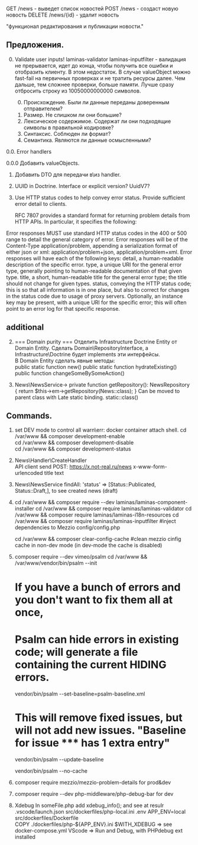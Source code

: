 
GET /news - выведет список новостей
POST /news - создаст новую новость
DELETE /news/{id} - удалит новость  
 
"функционал редактирования и публикации новости."
 
## Предложения. 
0. Validate user inputs!
    laminas-validator laminas-inputfilter - валидация не прерывается, идет до конца, чтобы получить все ошибки и отобразить клиенту. В этом недостаток.
    В случае valueObject можно fast-fail на первичных проверках и не тратить ресурсы далее. Чем дальше, тем сложнее проверки, больше памяти. Лучше сразу отбросить строку из 10050000000000 символов.

    0. Происхождение. Были ли данные переданы доверенным отправителем?
    1. Размер. Не слишком ли они большие?
    2. Лексическое содержимое. Содержат ли они подходящие символы в правильной кодировке?
    3. Синтаксис. Соблюден ли формат?
    4. Семантика. Являются ли данные осмысленными? 

0.0. Error handlers

0.0.0 Добавить valueObjects. 

1. Добавить DTO для передачи в\из handler. 

2. UUID in Doctrine. Interface or explicit version? UuidV7?

3. Use HTTP status codes to help convey error status.
   Provide sufficient error detail to clients.

   RFC 7807 provides a standard format for returning problem details from HTTP APIs. In particular, it specifies the following:

Error responses MUST use standard HTTP status codes in the 400 or 500 range to detail the general category of error.
Error responses will be of the Content-Type application/problem, appending a serialization format of either json or xml: application/problem+json, application/problem+xml.
Error responses will have each of the following keys:
detail, a human-readable description of the specific error.
type, a unique URI for the general error type, generally pointing to human-readable documentation of that given type.
title, a short, human-readable title for the general error type; the title should not change for given types.
status, conveying the HTTP status code; this is so that all information is in one place, but also to correct for changes in the status code due to usage of proxy servers.
Optionally, an instance key may be present, with a unique URI for the specific error; this will often point to an error log for that specific response.



## additional
2.  === Domain purity ===
    Отделить Infrastructure Doctrine Entity от Domain Entity. 
    Сделать Domain\RepositoryInterface, а Infrastructure\Doctrine будет implements эти интерфейсы.  
    В Domain Entity сделать явные методы:  
        public static function new()
        public static function hydrateExisting()
        public function changeSomeBySomeAction()        

3. News\NewsService-> private function getRepository(): NewsRepository 
        {
            return $this->em->getRepository(News::class);
        }
        Can be moved to parent class with Late static binding. static::class() 

## Commands. 
1. set DEV mode to control all warn\err:
    docker container attach shell. 
    cd /var/www && composer development-enable  
    cd /var/www && composer development-disable  
    cd /var/www && composer development-status 

2. News\Handler\CreateHandler    
    API client send POST: https://x.not-real.ru/news
    x-www-form-urlencoded
    title
    text

3. News\NewsService
    findAll: 'status' => [Status::Publicated, Status::Draft,],   to see created news (draft)

4. cd /var/www && composer require --dev laminas/laminas-component-installer
   cd /var/www && composer require laminas/laminas-validator
   cd /var/www && composer require laminas/laminas-i18n-resources
   cd /var/www && composer require laminas/laminas-inputfilter 
   #inject dependencies to Mezzio config/config.php 

   cd /var/www && composer clear-config-cache   #clean mezzio cinfig cache in non-dev mode (in dev-mode the cache is disabled)   

5.  composer require --dev vimeo/psalm
    cd /var/www && /var/www/vendor/bin/psalm --init

    # If you have a bunch of errors and you don't want to fix them all at once, 
    # Psalm can hide errors in existing code; will generate a file containing the current HIDING errors.
    vendor/bin/psalm --set-baseline=psalm-baseline.xml

    # This will remove fixed issues, but will not add new issues. "Baseline for issue *** has 1 extra entry"
    vendor/bin/psalm --update-baseline 

    vendor/bin/psalm --no-cache

6. composer require mezzio/mezzio-problem-details    for prod&dev 

7. composer require --dev php-middleware/php-debug-bar for dev

8. Xdebug 
    In someFile.php add xdebug_info();  and see at resulr
    .vscode/launch.json
    src/dockerfiles/php-local.ini
    .env APP_ENV=local
    src/dockerfiles/Dockerfile   
            COPY ./dockerfiles/php-${APP_ENV}.ini
            $WITH_XDEBUG => see docker-compose.yml
    VScode => Run and Debug, with PHPdebug ext installed      

